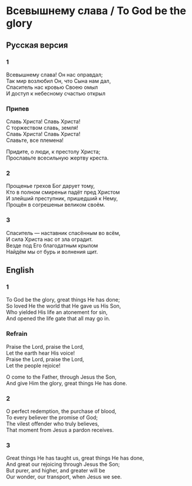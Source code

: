# Всевышнему слава / To God be the glory

## Русская версия  

### 1
Всевышнему слава! Он нас оправдал;  
Так мир возлюбил Он, что Сына нам дал,  
Спаситель нас кровью Своею омыл  
И доступ к небесному счастью открыл  

### Припев  
Славь Христа! Славь Христа!  
С торжеством славь, земля!  
Славь Христа! Славь Христа!  
Славьте, все племена!  

Придите, о люди, к престолу Христа;  
Прославьте всесильную жертву креста.  

### 2  
Прощенье грехов Бог дарует тому,  
Кто в полном смиреньи падёт пред Христом  
И злейший преступник, пришедший к Нему,  
Прощён в согрешеньи великом своём.  

### 3  
Спаситель — наставник спасённым во всём,  
И сила Христа нас от зла оградит.  
Везде под Его благодатным крылом  
Найдём мы от бурь и волнения щит.  

## English  

### 1
To God be the glory, great things He has done;  
So loved He the world that He gave us His Son,  
Who yielded His life an atonement for sin,  
And opened the life gate that all may go in.  

### Refrain  
Praise the Lord, praise the Lord,  
Let the earth hear His voice!  
Praise the Lord, praise the Lord,  
Let the people rejoice!  

O come to the Father, through Jesus the Son,  
And give Him the glory, great things He has done.  

### 2  
O perfect redemption, the purchase of blood,  
To every believer the promise of God;  
The vilest offender who truly believes,  
That moment from Jesus a pardon receives.  

### 3  
Great things He has taught us, great things He has done,  
And great our rejoicing through Jesus the Son;  
But purer, and higher, and greater will be  
Our wonder, our transport, when Jesus we see.